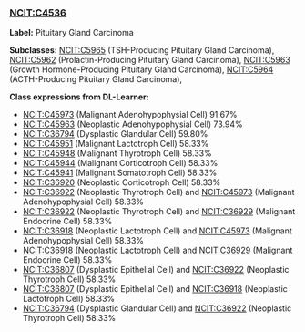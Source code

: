 
### [NCIT:C4536](http://purl.obolibrary.org/obo/NCIT_C4536)
**Label:** Pituitary Gland Carcinoma

**Subclasses:** [NCIT:C5965](http://purl.obolibrary.org/obo/NCIT_C5965) (TSH-Producing Pituitary Gland Carcinoma), [NCIT:C5962](http://purl.obolibrary.org/obo/NCIT_C5962) (Prolactin-Producing Pituitary Gland Carcinoma), [NCIT:C5963](http://purl.obolibrary.org/obo/NCIT_C5963) (Growth Hormone-Producing Pituitary Gland Carcinoma), [NCIT:C5964](http://purl.obolibrary.org/obo/NCIT_C5964) (ACTH-Producing Pituitary Gland Carcinoma), 

**Class expressions from DL-Learner:**

- [NCIT:C45973](http://purl.obolibrary.org/obo/NCIT_C45973) (Malignant Adenohypophysial Cell) 91.67%
- [NCIT:C45963](http://purl.obolibrary.org/obo/NCIT_C45963) (Neoplastic Adenohypophysial Cell) 73.94%
- [NCIT:C36794](http://purl.obolibrary.org/obo/NCIT_C36794) (Dysplastic Glandular Cell) 59.80%
- [NCIT:C45951](http://purl.obolibrary.org/obo/NCIT_C45951) (Malignant Lactotroph Cell) 58.33%
- [NCIT:C45948](http://purl.obolibrary.org/obo/NCIT_C45948) (Malignant Thyrotroph Cell) 58.33%
- [NCIT:C45944](http://purl.obolibrary.org/obo/NCIT_C45944) (Malignant Corticotroph Cell) 58.33%
- [NCIT:C45941](http://purl.obolibrary.org/obo/NCIT_C45941) (Malignant Somatotroph Cell) 58.33%
- [NCIT:C36920](http://purl.obolibrary.org/obo/NCIT_C36920) (Neoplastic Corticotroph Cell) 58.33%
- [NCIT:C36922](http://purl.obolibrary.org/obo/NCIT_C36922) (Neoplastic Thyrotroph Cell) and [NCIT:C45973](http://purl.obolibrary.org/obo/NCIT_C45973) (Malignant Adenohypophysial Cell) 58.33%
- [NCIT:C36922](http://purl.obolibrary.org/obo/NCIT_C36922) (Neoplastic Thyrotroph Cell) and [NCIT:C36929](http://purl.obolibrary.org/obo/NCIT_C36929) (Malignant Endocrine Cell) 58.33%
- [NCIT:C36918](http://purl.obolibrary.org/obo/NCIT_C36918) (Neoplastic Lactotroph Cell) and [NCIT:C45973](http://purl.obolibrary.org/obo/NCIT_C45973) (Malignant Adenohypophysial Cell) 58.33%
- [NCIT:C36918](http://purl.obolibrary.org/obo/NCIT_C36918) (Neoplastic Lactotroph Cell) and [NCIT:C36929](http://purl.obolibrary.org/obo/NCIT_C36929) (Malignant Endocrine Cell) 58.33%
- [NCIT:C36807](http://purl.obolibrary.org/obo/NCIT_C36807) (Dysplastic Epithelial Cell) and [NCIT:C36922](http://purl.obolibrary.org/obo/NCIT_C36922) (Neoplastic Thyrotroph Cell) 58.33%
- [NCIT:C36807](http://purl.obolibrary.org/obo/NCIT_C36807) (Dysplastic Epithelial Cell) and [NCIT:C36918](http://purl.obolibrary.org/obo/NCIT_C36918) (Neoplastic Lactotroph Cell) 58.33%
- [NCIT:C36794](http://purl.obolibrary.org/obo/NCIT_C36794) (Dysplastic Glandular Cell) and [NCIT:C36922](http://purl.obolibrary.org/obo/NCIT_C36922) (Neoplastic Thyrotroph Cell) 58.33%


